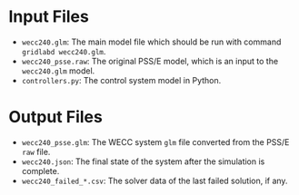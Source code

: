 # Input Files

* `wecc240.glm`: The main model file which should be run with command `gridlabd wecc240.glm`.
* `wecc240_psse.raw`: The original PSS/E model, which is an input to the `wecc240.glm` model.
* `controllers.py`: The control system model in Python.

# Output Files

* `wecc240_psse.glm`: The WECC system `glm` file converted from the PSS/E `raw` file.
* `wecc240.json`: The final state of the system after the simulation is complete.
* `wecc240_failed_*.csv`: The solver data of the last failed solution, if any.
